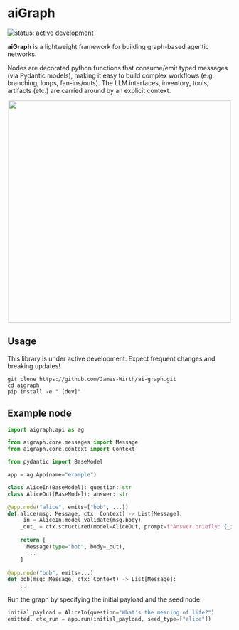 # aiGraph

[![status: active development](https://img.shields.io/badge/status-active--development-orange)]()

**aiGraph** is a lightweight framework for building graph-based agentic networks.

Nodes are decorated python functions that consume/emit typed messages (via Pydantic models), making it easy to build complex workflows (e.g. branching, loops, fan-ins/outs). The LLM interfaces, inventory, tools, artifacts (etc.) are carried around by an explicit context.

<p align="center">
  <img src="https://github.com/user-attachments/assets/8dae2ebd-8742-44ec-858a-553067c6a6b8" width="500" />
</p>

## Usage

This library is under active development. 
Expect frequent changes and breaking updates!

```
git clone https://github.com/James-Wirth/ai-graph.git
cd aigraph
pip install -e ".[dev]"  
```

## Example node

```python
import aigraph.api as ag

from aigraph.core.messages import Message
from aigraph.core.context import Context

from pydantic import BaseModel

app = ag.App(name="example")

class AliceIn(BaseModel): question: str
class AliceOut(BaseModel): answer: str

@app.node("alice", emits=["bob", ...])
def alice(msg: Message, ctx: Context) -> List[Message]:
    _in = AliceIn.model_validate(msg.body)
    _out_ = ctx.structured(model=AliceOut, prompt=f"Answer briefly: {_in.question}")
    
    return [
      Message(type="bob", body=_out),
      ...
    ]

@app.node("bob", emits=...)
def bob(msg: Message, ctx: Context) -> List[Message]:
    ...
```

Run the graph by specifying the initial payload and the seed node:

```python
initial_payload = AliceIn(question="What's the meaning of life?")
emitted, ctx_run = app.run(initial_payload, seed_type=["alice"])
```
